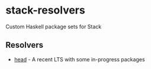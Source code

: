 # stack-resolvers

Custom Haskell package sets for Stack

## Resolvers

* [head](https://raw.githubusercontent.com/ejconlon/stack-resolvers/master/head.yaml) - A recent LTS with some in-progress packages

